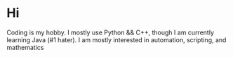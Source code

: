 # Hi
Coding is my hobby. I mostly use Python && C++, though I am currently learning Java (#1 hater). I am mostly interested in automation, scripting, and mathematics
